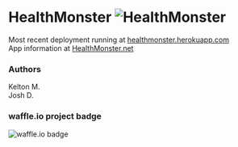 # HealthMonster ![HealthMonster](http://d3nf22m6d68s6c.cloudfront.net/622637/958174/1341028381/50.png)

Most recent deployment running at [healthmonster.herokuapp.com](http://healthmonster.herokuapp.com "HealthMonster")  
App information at [HealthMonster.net](http://healthmonster.net "HealthMonster.net")

### Authors ###
  Kelton M.  
  Josh D.

### waffle.io project badge ###
![waffle.io badge](http://badge.waffle.io/duffcodester/hm.png)